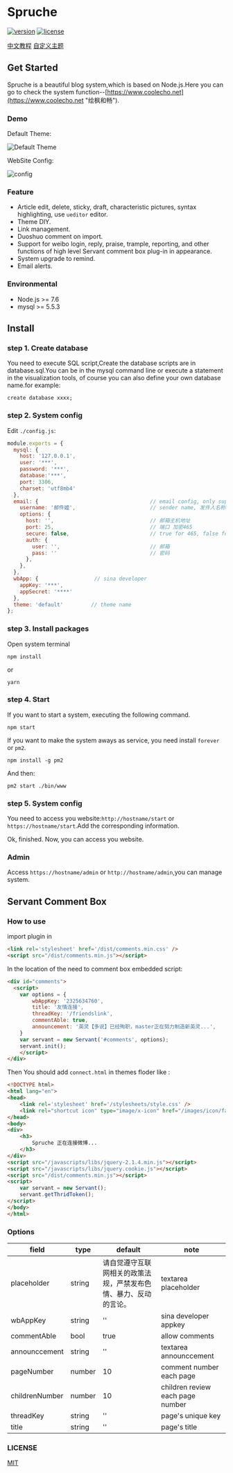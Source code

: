 # Spruche

[![version](https://img.shields.io/badge/version-0.1.1-brightgreen.svg)](https://github.com/IceEnd/Spruche)
[![license](https://img.shields.io/github/license/mashape/apistatus.svg)](https://github.com/IceEnd/Spruche/blob/master/LICENSE)

[中文教程](https://www.coolecho.net/article/av37)
[自定义主题](https://github.com/IceEnd/Spruche/wiki/%E8%87%AA%E5%AE%9A%E4%B9%89%E4%B8%BB%E9%A2%98)

## Get Started
Spruche is a beautiful blog system,which is based on Node.js.Here you can go to check the system function--[https://www.coolecho.net](https://www.coolecho.net "绘枫和畅").

### Demo

Default Theme:

![Default Theme](./screenshot2.png)

WebSite Config:

![config](./screenshot1.png)

### Feature
- Article edit, delete, sticky, draft, characteristic pictures, syntax highlighting, use `ueditor` editor.
- Theme DIY.
- Link management.
- Duoshuo comment on import.
- Support for weibo login, reply, praise, trample, reporting, and other functions of high level Servant comment box plug-in in appearance.
- System upgrade to remind.
- Email alerts.

### Environmental
- Node.js >= 7.6
- mysql >= 5.5.3

## Install
### step 1. Create database
You need to execute SQL script,Create the database scripts are in database.sql.You can be in the mysql command line or execute a statement in the visualization tools, of course you can also define your own database name.for example:<br>
```
create database xxxx;
```

### step 2. System config
Edit `./config.js`:

```js
module.exports = {
  mysql: {
    host: '127.0.0.1',
    user: '***',
    password: '***',
    database:'***',
    port: 3306,
    charset: 'utf8mb4'
  },
  email: {                                    // email config, only support SMTP
    username: '邮件姬',                        // sender name, 发件人名称
    options: {
      host: '',                               // 邮箱主机地址
      port: 25,                               // 端口 加密465
      secure: false,                          // true for 465, false for other ports
      auth: {
        user: '',                             // 邮箱
        pass: ''                              // 密码
      },
    },
  },
  wbApp: {                  // sina developer
    appKey: '***',
    appSecret: '****'
  },
  theme: 'default'         // theme name
};
```

### step 3. Install packages
Open system terminal
```
npm install
```
or
```
yarn
```

### step 4. Start

If you want to start a system, executing the following command.

```
npm start
```
If you want to make the system aways as service, you need install `forever` or `pm2`.
```
npm install -g pm2
```
And then:
```
pm2 start ./bin/www
```

### step 5. System config

You need to access you website:`http://hostname/start` or `https://hostname/start`.Add the corresponding information.

Ok, finished. Now, you can access you website.

### Admin

Access `https://hostname/admin` or `http://hostname/admin`,you can manage system.

## Servant Comment Box

### How to use

import plugin in <head>
```html
<link rel='stylesheet' href='/dist/comments.min.css' />
<script src="/dist/comments.min.js"></script>
```
In the location of the need to comment box embedded script:

```html
<div id="comments">
  <script>
    var options = {
        wbAppKey: '2325634760',
        title: '友情连接',
        threadKey: '/friendslink',
        commentAble: true,
        announcement: '英灵【多说】已经殉职，master正在努力制造新英灵...',
    }
    var servant = new Servant('#comments', options);
    servant.init();
    </script>
</div>
```

Then You should add ```connect.html``` in themes floder like :

```html
<!DOCTYPE html>
<html lang="en">
<head>
    <link rel='stylesheet' href='/stylesheets/style.css' />
    <link rel="shortcut icon" type="image/x-icon" href="/images/icon/favicon.ico" />
</head>
<body>
<div>
    <h3>
        Spruche 正在连接微博...
    </h3>
</div>
<script src="/javascripts/libs/jquery-2.1.4.min.js"></script>
<script src="/javascripts/libs/jquery.cookie.js"></script>
<script src="/dist/comments.min.js"></script>
<script>
    var servant = new Servant();
    servant.getThridToken();
</script>
</body>
</html>
```

### Options

|field|type|default|note|
|-----|-----|------|-----|
|placeholder|string|请自觉遵守互联网相关的政策法规，严禁发布色情、暴力、反动的言论。|textarea placeholder|
|wbAppKey|string|''|sina developer appkey|
|commentAble|bool|true|allow comments|
|announccement|string|''|textarea announccement|
|pageNumber|number|10|comment number each page|
|childrenNumber|number|10|children review each page number|
|threadKey|string|''|page's unique key|
|title|string|''|page's title|

### LICENSE

[MIT](https://github.com/pantsPoi/Spruche/blob/master/LICENSE)
